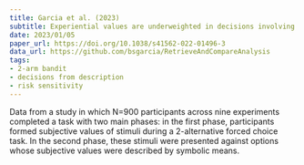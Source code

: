 ```yaml
---
title: Garcia et al. (2023)
subtitle: Experiential values are underweighted in decisions involving symbolic options
date: 2023/01/05
paper_url: https://doi.org/10.1038/s41562-022-01496-3
data_url: https://github.com/bsgarcia/RetrieveAndCompareAnalysis
tags:
- 2-arm bandit
- decisions from description
- risk sensitivity
---
```


Data from a study in which N=900 participants across nine experiments completed a task with two main phases: in the first phase, participants formed subjective values of stimuli during a 2-alternative forced choice task. In the second phase, these stimuli were presented against options whose subjective values were described by symbolic means.
